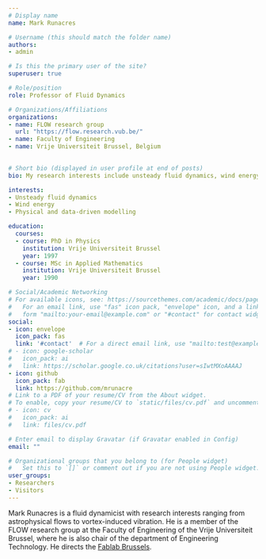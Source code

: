 ```yaml
---
# Display name
name: Mark Runacres 

# Username (this should match the folder name)
authors:
- admin

# Is this the primary user of the site?
superuser: true

# Role/position
role: Professor of Fluid Dynamics 

# Organizations/Affiliations
organizations:
- name: FLOW research group
  url: "https://flow.research.vub.be/"
- name: Faculty of Engineering
- name: Vrije Universiteit Brussel, Belgium
  

# Short bio (displayed in user profile at end of posts)
bio: My research interests include unsteady fluid dynamics, wind energy and models (physical and data-driven) of fluid systems

interests:
- Unsteady fluid dynamics
- Wind energy
- Physical and data-driven modelling

education:
  courses:
  - course: PhD in Physics 
    institution: Vrije Universiteit Brussel 
    year: 1997
  - course: MSc in Applied Mathematics
    institution: Vrije Universiteit Brussel 
    year: 1990 

# Social/Academic Networking
# For available icons, see: https://sourcethemes.com/academic/docs/page-builder/#icons
#   For an email link, use "fas" icon pack, "envelope" icon, and a link in the
#   form "mailto:your-email@example.com" or "#contact" for contact widget.
social:
- icon: envelope
  icon_pack: fas
  link: '#contact'  # For a direct email link, use "mailto:test@example.org".
# - icon: google-scholar
#   icon_pack: ai
#   link: https://scholar.google.co.uk/citations?user=sIwtMXoAAAAJ
- icon: github
  icon_pack: fab
  link: https://github.com/mrunacre
# Link to a PDF of your resume/CV from the About widget.
# To enable, copy your resume/CV to `static/files/cv.pdf` and uncomment the lines below.
# - icon: cv
#   icon_pack: ai
#   link: files/cv.pdf

# Enter email to display Gravatar (if Gravatar enabled in Config)
email: ""

# Organizational groups that you belong to (for People widget)
#   Set this to `[]` or comment out if you are not using People widget.
user_groups:
- Researchers
- Visitors
---
```


Mark Runacres is a fluid dynamicist with research interests ranging from
astrophysical flows to vortex-induced vibration. He is a member of the FLOW
research group at the Faculty of Engineering of the Vrije Universiteit Brussel,
where he is also chair of the department of Engineering Technology. 
He directs the
[Fablab Brussels](http://www.fablab-brussels.be).

